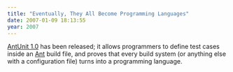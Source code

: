 ```yaml
---
title: "Eventually, They All Become Programming Languages"
date: 2007-01-09 18:13:55
year: 2007
---
```

<a href="http://www.artima.com/forums/flat.jsp?forum=276&thread=191025">AntUnit 1.0</a> has been released; it allows programmers to define test cases inside an <a href="http://ant.apache.org/">Ant</a> build file, and proves that every build system (or anything else with a configuration file) turns into a programming language.
